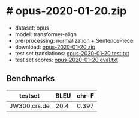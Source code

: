 # # opus-2020-01-20.zip

* dataset: opus
* model: transformer-align
* pre-processing: normalization + SentencePiece
* download: [opus-2020-01-20.zip](https://object.pouta.csc.fi/OPUS-MT-models/crs-de/opus-2020-01-20.zip)
* test set translations: [opus-2020-01-20.test.txt](https://object.pouta.csc.fi/OPUS-MT-models/crs-de/opus-2020-01-20.test.txt)
* test set scores: [opus-2020-01-20.eval.txt](https://object.pouta.csc.fi/OPUS-MT-models/crs-de/opus-2020-01-20.eval.txt)

## Benchmarks

| testset               | BLEU  | chr-F |
|-----------------------|-------|-------|
| JW300.crs.de 	| 20.4 	| 0.397 |

